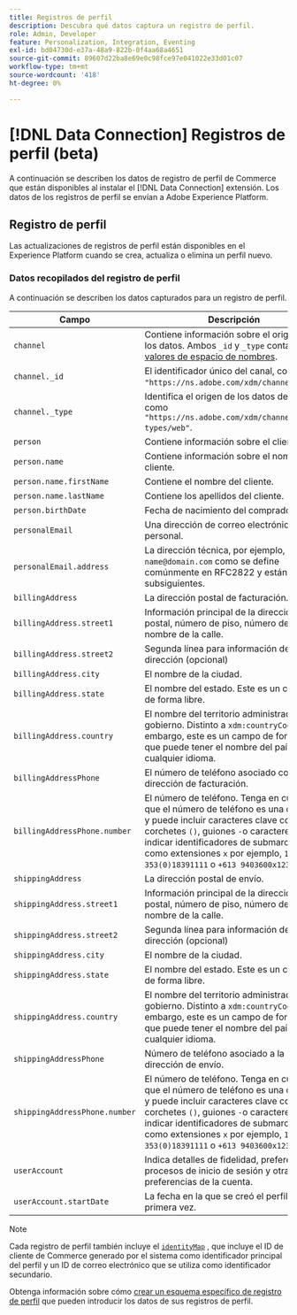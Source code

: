 ```yaml
---
title: Registros de perfil
description: Descubra qué datos captura un registro de perfil.
role: Admin, Developer
feature: Personalization, Integration, Eventing
exl-id: bd04730d-e37a-48a9-822b-0f4aa68a4651
source-git-commit: 89607d22ba8e69e0c98fce97e041022e33d01c07
workflow-type: tm+mt
source-wordcount: '418'
ht-degree: 0%

---
```


# [!DNL Data Connection] Registros de perfil (beta)

A continuación se describen los datos de registro de perfil de Commerce que están disponibles al instalar el [!DNL Data Connection] extensión. Los datos de los registros de perfil se envían a Adobe Experience Platform.

## Registro de perfil

Las actualizaciones de registros de perfil están disponibles en el Experience Platform cuando se crea, actualiza o elimina un perfil nuevo.

### Datos recopilados del registro de perfil

A continuación se describen los datos capturados para un registro de perfil.

| Campo | Descripción |
|---|---|
| `channel` | Contiene información sobre el origen de los datos. Ambos `_id` y `_type` contain [valores de espacio de nombres](https://experienceleague.adobe.com/docs/experience-platform/xdm/schema/namespaces.html). |
| `channel._id` | El identificador único del canal, como `"https://ns.adobe.com/xdm/channels/web"`. |
| `channel._type` | Identifica el origen de los datos del canal, como `"https://ns.adobe.com/xdm/channel-types/web"`. |
| `person` | Contiene información sobre el cliente. |
| `person.name` | Contiene información sobre el nombre del cliente. |
| `person.name.firstName` | Contiene el nombre del cliente. |
| `person.name.lastName` | Contiene los apellidos del cliente. |
| `person.birthDate` | Fecha de nacimiento del comprador. |
| `personalEmail` | Una dirección de correo electrónico personal. |
| `personalEmail.address` | La dirección técnica, por ejemplo, `name@domain.com` como se define comúnmente en RFC2822 y estándares subsiguientes. |
| `billingAddress` | La dirección postal de facturación. |
| `billingAddress.street1` | Información principal de la dirección postal, número de piso, número de calle y nombre de la calle. |
| `billingAddress.street2` | Segunda línea para información de dirección (opcional) |
| `billingAddress.city` | El nombre de la ciudad. |
| `billingAddress.state` | El nombre del estado. Este es un campo de forma libre. |
| `billingAddress.country` | El nombre del territorio administrado por el gobierno. Distinto a `xdm:countryCode`Sin embargo, este es un campo de forma libre que puede tener el nombre del país en cualquier idioma. |
| `billingAddressPhone` | El número de teléfono asociado con la dirección de facturación. |
| `billingAddressPhone.number` | El número de teléfono. Tenga en cuenta que el número de teléfono es una cadena y puede incluir caracteres clave como corchetes `()`, guiones `-`o caracteres para indicar identificadores de submarcado como extensiones `x` por ejemplo,  `1-353(0)18391111` o `+613 9403600x1234`. |
| `shippingAddress` | La dirección postal de envío. |
| `shippingAddress.street1` | Información principal de la dirección postal, número de piso, número de calle y nombre de la calle. |
| `shippingAddress.street2` | Segunda línea para información de dirección (opcional) |
| `shippingAddress.city` | El nombre de la ciudad. |
| `shippingAddress.state` | El nombre del estado. Este es un campo de forma libre. |
| `shippingAddress.country` | El nombre del territorio administrado por el gobierno. Distinto a `xdm:countryCode`Sin embargo, este es un campo de forma libre que puede tener el nombre del país en cualquier idioma. |
| `shippingAddressPhone` | Número de teléfono asociado a la dirección de envío. |
| `shippingAddressPhone.number` | El número de teléfono. Tenga en cuenta que el número de teléfono es una cadena y puede incluir caracteres clave como corchetes `()`, guiones `-`o caracteres para indicar identificadores de submarcado como extensiones `x` por ejemplo,  `1-353(0)18391111` o `+613 9403600x1234`. |
| `userAccount` | Indica detalles de fidelidad, preferencias, procesos de inicio de sesión y otras preferencias de la cuenta. |
| `userAccount.startDate` | La fecha en la que se creó el perfil por primera vez. |

>[!NOTE]
>
>Cada registro de perfil también incluye el [`identityMap`](https://experienceleague.adobe.com/docs/experience-platform/xdm/field-groups/profile/identitymap.html) , que incluye el ID de cliente de Commerce generado por el sistema como identificador principal del perfil y un ID de correo electrónico que se utiliza como identificador secundario.

Obtenga información sobre cómo [crear un esquema específico de registro de perfil](profile-data.md) que pueden introducir los datos de sus registros de perfil.
